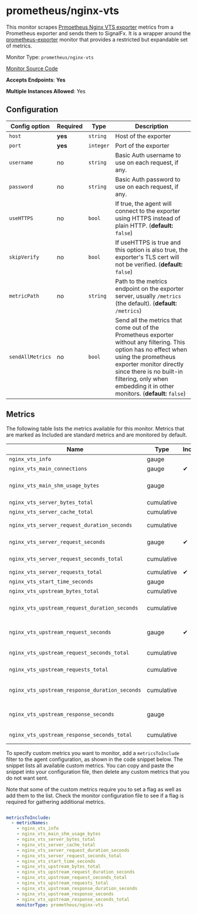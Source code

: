 <!--- GENERATED BY gomplate from scripts/docs/monitor-page.md.tmpl --->

# prometheus/nginx-vts

This monitor scrapes [Prmoetheus Nginx VTS
exporter](https://github.com/hnlq715/nginx-vts-exporter) metrics from a
Prometheus exporter and sends them to SignalFx.  It is a wrapper around the
[prometheus-exporter](./prometheus-exporter.md) monitor that provides a
restricted but expandable set of metrics.


Monitor Type: `prometheus/nginx-vts`

[Monitor Source Code](https://github.com/signalfx/signalfx-agent/tree/master/internal/monitors/prometheus/nginxvts)

**Accepts Endpoints**: **Yes**

**Multiple Instances Allowed**: Yes

## Configuration

| Config option | Required | Type | Description |
| --- | --- | --- | --- |
| `host` | **yes** | `string` | Host of the exporter |
| `port` | **yes** | `integer` | Port of the exporter |
| `username` | no | `string` | Basic Auth username to use on each request, if any. |
| `password` | no | `string` | Basic Auth password to use on each request, if any. |
| `useHTTPS` | no | `bool` | If true, the agent will connect to the exporter using HTTPS instead of plain HTTP. (**default:** `false`) |
| `skipVerify` | no | `bool` | If useHTTPS is true and this option is also true, the exporter's TLS cert will not be verified. (**default:** `false`) |
| `metricPath` | no | `string` | Path to the metrics endpoint on the exporter server, usually `/metrics` (the default). (**default:** `/metrics`) |
| `sendAllMetrics` | no | `bool` | Send all the metrics that come out of the Prometheus exporter without any filtering.  This option has no effect when using the prometheus exporter monitor directly since there is no built-in filtering, only when embedding it in other monitors. (**default:** `false`) |




## Metrics

The following table lists the metrics available for this monitor. Metrics that are marked as Included are standard metrics and are monitored by default.

| Name | Type | Included | Description |
| ---  | ---  | ---    | ---         |
| `nginx_vts_info` | gauge |  | Nginx info |
| `nginx_vts_main_connections` | gauge | ✔ | connections |
| `nginx_vts_main_shm_usage_bytes` | gauge |  | Shared memory [ngx_http_vhost_traffic_status] info |
| `nginx_vts_server_bytes_total` | cumulative |  | The request/response bytes |
| `nginx_vts_server_cache_total` | cumulative |  | The requests cache counter |
| `nginx_vts_server_request_duration_seconds` | cumulative |  | The histogram of request processing time |
| `nginx_vts_server_request_seconds` | gauge | ✔ | The average of request processing times in seconds |
| `nginx_vts_server_request_seconds_total` | cumulative |  | The request processing time in seconds |
| `nginx_vts_server_requests_total` | cumulative | ✔ | The requests counter |
| `nginx_vts_start_time_seconds` | gauge |  | Nginx start time |
| `nginx_vts_upstream_bytes_total` | cumulative |  | The request/response bytes |
| `nginx_vts_upstream_request_duration_seconds` | cumulative |  | The histogram of request processing time including upstream |
| `nginx_vts_upstream_request_seconds` | gauge | ✔ | The average of request processing times including upstream in seconds |
| `nginx_vts_upstream_request_seconds_total` | cumulative |  | The request Processing time including upstream in seconds |
| `nginx_vts_upstream_requests_total` | cumulative |  | The upstream requests counter |
| `nginx_vts_upstream_response_duration_seconds` | cumulative |  | The histogram of only upstream response processing time |
| `nginx_vts_upstream_response_seconds` | gauge |  | The average of only upstream response processing times in seconds |
| `nginx_vts_upstream_response_seconds_total` | cumulative |  | The only upstream response processing time in seconds |


To specify custom metrics you want to monitor, add a `metricsToInclude` filter
to the agent configuration, as shown in the code snippet below. The snippet
lists all available custom metrics. You can copy and paste the snippet into
your configuration file, then delete any custom metrics that you do not want
sent.

Note that some of the custom metrics require you to set a flag as well as add
them to the list. Check the monitor configuration file to see if a flag is
required for gathering additional metrics.

```yaml

metricsToInclude:
  - metricNames:
    - nginx_vts_info
    - nginx_vts_main_shm_usage_bytes
    - nginx_vts_server_bytes_total
    - nginx_vts_server_cache_total
    - nginx_vts_server_request_duration_seconds
    - nginx_vts_server_request_seconds_total
    - nginx_vts_start_time_seconds
    - nginx_vts_upstream_bytes_total
    - nginx_vts_upstream_request_duration_seconds
    - nginx_vts_upstream_request_seconds_total
    - nginx_vts_upstream_requests_total
    - nginx_vts_upstream_response_duration_seconds
    - nginx_vts_upstream_response_seconds
    - nginx_vts_upstream_response_seconds_total
    monitorType: prometheus/nginx-vts
```




